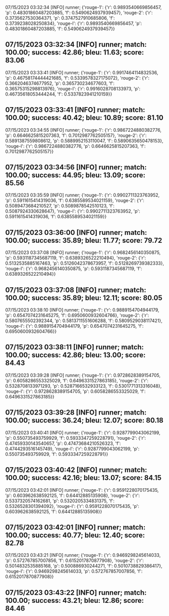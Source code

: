 07/15/2023 03:32:34  [INFO] runner; {'rouge-1': {'r': 0.9893540669856457, 'p': 0.48301860487203885, 'f': 0.5490624937939457}, 'rouge-2': {'r': 0.3735627530364371, 'p': 0.3747527910685806, 'f': 0.3739238028250834}, 'rouge-l': {'r': 0.9893540669856457, 'p': 0.48301860487203885, 'f': 0.5490624937939457}}
## 07/15/2023 03:32:34  [INFO] runner; match: 100.00; success: 42.86; bleu: 11.63; score: 83.06

07/15/2023 03:33:41  [INFO] runner; {'rouge-1': {'r': 0.9917464114832536, 'p': 0.46758174444421685, 'f': 0.5339578327175072}, 'rouge-2': {'r': 0.3662046374677952, 'p': 0.365730234677603, 'f': 0.36575315298813976}, 'rouge-l': {'r': 0.9916028708133973, 'p': 0.46735618053444244, 'f': 0.5337823941210159}}
## 07/15/2023 03:33:41  [INFO] runner; match: 100.00; success: 40.42; bleu: 10.89; score: 81.10

07/15/2023 03:34:55  [INFO] runner; {'rouge-1': {'r': 0.9867224880382776, 'p': 0.6646625815207363, 'f': 0.7012987762505157}, 'rouge-2': {'r': 0.5891387559808612, 'p': 0.5889952153110047, 'f': 0.5890635650478153}, 'rouge-l': {'r': 0.9867224880382776, 'p': 0.6646625815207363, 'f': 0.7012987762505157}}
## 07/15/2023 03:34:56  [INFO] runner; match: 100.00; success: 44.95; bleu: 13.09; score: 85.56

07/15/2023 03:35:59  [INFO] runner; {'rouge-1': {'r': 0.9902711323763952, 'p': 0.5911615414319036, 'f': 0.6385589534021159}, 'rouge-2': {'r': 0.5089473684210527, 'p': 0.5089878542510123, 'f': 0.5087924330628647}, 'rouge-l': {'r': 0.9902711323763952, 'p': 0.5911615414319036, 'f': 0.6385589534021159}}
## 07/15/2023 03:36:00  [INFO] runner; match: 100.00; success: 35.89; bleu: 11.77; score: 79.72

07/15/2023 03:37:08  [INFO] runner; {'rouge-1': {'r': 0.9682456140350875, 'p': 0.5931187345687119, 'f': 0.6389326522210494}, 'rouge-2': {'r': 0.5132535885167463, 'p': 0.5126042378673957, 'f': 0.5128269739382333}, 'rouge-l': {'r': 0.9682456140350875, 'p': 0.5931187345687119, 'f': 0.6389326522210494}}
## 07/15/2023 03:37:08  [INFO] runner; match: 100.00; success: 35.89; bleu: 12.11; score: 80.05

07/15/2023 03:38:10  [INFO] runner; {'rouge-1': {'r': 0.9889154704944179, 'p': 0.6547074231645275, 'f': 0.6950600932604766}, 'rouge-2': {'r': 0.5807655502392344, 'p': 0.5813711551606288, 'f': 0.5809529038117421}, 'rouge-l': {'r': 0.9889154704944179, 'p': 0.6547074231645275, 'f': 0.6950600932604766}}
## 07/15/2023 03:38:11  [INFO] runner; match: 100.00; success: 42.86; bleu: 13.00; score: 84.43

07/15/2023 03:39:28  [INFO] runner; {'rouge-1': {'r': 0.9728628389154705, 'p': 0.6058286553325029, 'f': 0.6496331527863185}, 'rouge-2': {'r': 0.5328708133971293, 'p': 0.5287166532933123, 'f': 0.5301771313316048}, 'rouge-l': {'r': 0.9728628389154705, 'p': 0.6058286553325029, 'f': 0.6496331527863185}}
## 07/15/2023 03:39:28  [INFO] runner; match: 100.00; success: 36.24; bleu: 12.07; score: 80.18

07/15/2023 03:40:41  [INFO] runner; {'rouge-1': {'r': 0.9287799043062199, 'p': 0.550735493759929, 'f': 0.5933347259228791}, 'rouge-2': {'r': 0.47459330143540657, 'p': 0.47473684210526323, 'f': 0.4744293516145749}, 'rouge-l': {'r': 0.9287799043062199, 'p': 0.550735493759929, 'f': 0.5933347259228791}}
## 07/15/2023 03:40:42  [INFO] runner; match: 100.00; success: 42.16; bleu: 13.07; score: 84.15

07/15/2023 03:42:01  [INFO] runner; {'rouge-1': {'r': 0.9591228070175435, 'p': 0.603962638592125, 'f': 0.64412885135908}, 'rouge-2': {'r': 0.5337320574162681, 'p': 0.5320205334831375, 'f': 0.5326528301394092}, 'rouge-l': {'r': 0.9591228070175435, 'p': 0.603962638592125, 'f': 0.64412885135908}}
## 07/15/2023 03:42:01  [INFO] runner; match: 100.00; success: 40.77; bleu: 12.40; score: 82.78

07/15/2023 03:43:21  [INFO] runner; {'rouge-1': {'r': 0.9469298245614033, 'p': 0.572767857007856, 'f': 0.6152017870877908}, 'rouge-2': {'r': 0.5014832535885168, 'p': 0.500886930244271, 'f': 0.5010738829386417}, 'rouge-l': {'r': 0.9469298245614033, 'p': 0.572767857007856, 'f': 0.6152017870877908}}

## 07/15/2023 03:43:22  [INFO] runner; match: 100.00; success: 43.21; bleu: 12.86; score: 84.46